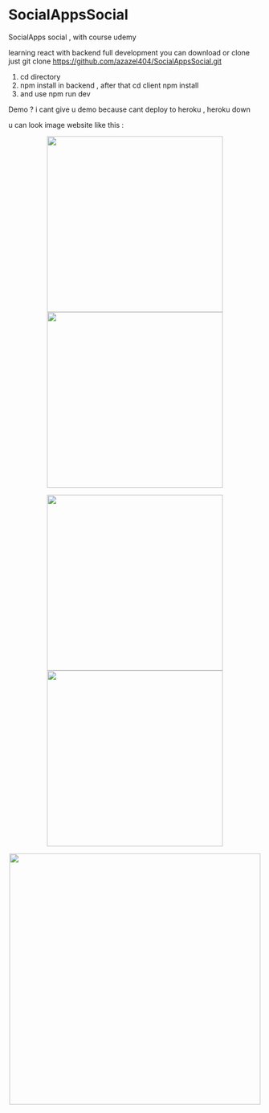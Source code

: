 # SocialAppsSocial
SocialApps social , with course udemy


learning react with backend full development 
you can download or clone
just git clone https://github.com/azazel404/SocialAppsSocial.git

1. cd directory
2. npm install in backend , after that cd client npm install
3. and use npm run dev

Demo ? i cant give u demo because cant deploy to heroku , heroku down

u can look image website like this :

<p align="center">
  <img src="http://i64.tinypic.com/jkv9f7.png" width="350"/>
  <img src="http://i68.tinypic.com/dnkj7l.png" width="350"/>
</p>


<p align="center">
  <img src="http://i66.tinypic.com/110iovb.png" width="350"/>
  <img src="http://i66.tinypic.com/ajxesk.png" width="350"/>
</p>

<p align="center">
  <img src="http://i64.tinypic.com/1zhmp5.png" width="500"/>
</p>
